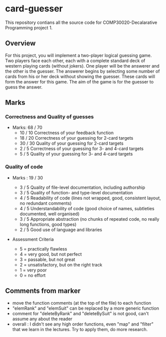 # card-guesser
This repository contians all the source code for COMP30020-Decalarative Programming project 1.
## Overview
For this project, you will implement a two-player logical guessing game. Two players face each
other, each with a complete standard deck of western playing cards (without jokers). One
player will be the answerer and the other is the guesser. The answerer begins by selecting
some number of cards from his or her deck without showing the guesser. These cards will
form the answer for this game. The aim of the game is for the guesser to guess the answer.
## Marks
### Correctness and Quality of guesses
- Marks: 68 / 70
  - 10 / 10 Correctness of your feedback function
  - 18 / 20 Correctness of your guessing for 2-card targets
  - 30 / 30 Quality of your guessing for 2-card targets
  - 2 / 5 Correctness of your guessing for 3- and 4-card targets
  - 5 / 5 Quality of your guessing for 3- and 4-card targets
### Quality of code
- Marks : 19 / 30
  - 3 / 5 Quality of file-level documentation, including authorship
  - 3 / 5 Quality of function- and type-level documentation
  - 4 / 5 Readability of code (lines not wrapped, good, consistent layout, no redundant comments)
  - 4 / 5 Understandability of code (good choice of names, subtleties documented, well organised)
  - 3 / 5 Appropriate abstraction (no chunks of repeated code, no really long functions, good types)
  - 2 / 5 Good use of language and libraries

- Assessment Criteria
  - 5 = practically flawless
  - 4 = very good, but not perfect
  - 3 = passable, but not great
  - 2 = unsatisfactory, but on the right track
  - 1 = very poor
  - 0 = no effort
## Comments from marker
- move the function comments (at the top of the file) to each function
- "elemRank" and "elemSuit" can be replaced by a more generic function
- comment for "deleteByRank" and "deleteBySuit" is not good, can't assume any about the reader
- overall : I didn't see any high order functions, even "map" and "filter" that we learn in the lectures. Try to apply them, do more research.